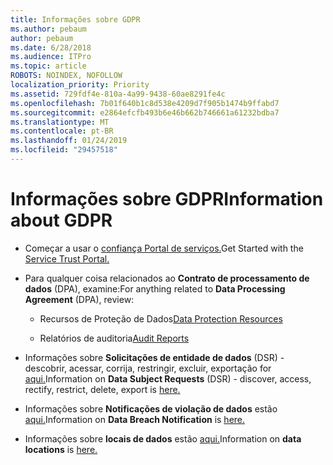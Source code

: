 ```yaml
---
title: Informações sobre GDPR
ms.author: pebaum
author: pebaum
ms.date: 6/28/2018
ms.audience: ITPro
ms.topic: article
ROBOTS: NOINDEX, NOFOLLOW
localization_priority: Priority
ms.assetid: 729fdf4e-810a-4a99-9438-60ae8291fe4c
ms.openlocfilehash: 7b01f640b1c8d538e4209d7f905b1474b9ffabd7
ms.sourcegitcommit: e2864efcfb493b6e46b662b746661a61232bdba7
ms.translationtype: MT
ms.contentlocale: pt-BR
ms.lasthandoff: 01/24/2019
ms.locfileid: "29457518"
---
```

# <a name="information-about-gdpr"></a><span data-ttu-id="3fd83-102">Informações sobre GDPR</span><span class="sxs-lookup"><span data-stu-id="3fd83-102">Information about GDPR</span></span>

- <span data-ttu-id="3fd83-103">Começar a usar o [confiança Portal de serviços.](https://servicetrust.microsoft.com/ViewPage/GDPRGetStarted)</span><span class="sxs-lookup"><span data-stu-id="3fd83-103">Get Started with the [Service Trust Portal.](https://servicetrust.microsoft.com/ViewPage/GDPRGetStarted)</span></span>
    
- <span data-ttu-id="3fd83-104">Para qualquer coisa relacionados ao **Contrato de processamento de dados** (DPA), examine:</span><span class="sxs-lookup"><span data-stu-id="3fd83-104">For anything related to **Data Processing Agreement** (DPA), review:</span></span> 
    
  - <span data-ttu-id="3fd83-105">Recursos de Proteção de Dados</span><span class="sxs-lookup"><span data-stu-id="3fd83-105">[Data Protection Resources](https://servicetrust.microsoft.com/ViewPage/TrustDocuments)</span></span>
    
  - <span data-ttu-id="3fd83-106">Relatórios de auditoria</span><span class="sxs-lookup"><span data-stu-id="3fd83-106">[Audit Reports](https://servicetrust.microsoft.com/ViewPage/MSComplianceGuide)</span></span>
    
- <span data-ttu-id="3fd83-107">Informações sobre **Solicitações de entidade de dados** (DSR) - descobrir, acessar, corrija, restringir, excluir, exportação for [aqui.](https://docs.microsoft.com/en-us/microsoft-365/compliance/gdpr-dsr-office365)</span><span class="sxs-lookup"><span data-stu-id="3fd83-107">Information on **Data Subject Requests** (DSR) - discover, access, rectify, restrict, delete, export is [here.](https://docs.microsoft.com/en-us/microsoft-365/compliance/gdpr-dsr-office365)</span></span>
    
- <span data-ttu-id="3fd83-108">Informações sobre **Notificações de violação de dados** estão [aqui.](https://servicetrust.microsoft.com/ViewPage/GDPRBreach)</span><span class="sxs-lookup"><span data-stu-id="3fd83-108">Information on **Data Breach Notification** is [here.](https://servicetrust.microsoft.com/ViewPage/GDPRBreach)</span></span>
    
- <span data-ttu-id="3fd83-109">Informações sobre **locais de dados** estão [aqui.](https://products.office.com/en-us/where-is-your-data-located?ms.officeurl=datamaps&amp;geo=All#All)</span><span class="sxs-lookup"><span data-stu-id="3fd83-109">Information on **data locations** is [here.](https://products.office.com/en-us/where-is-your-data-located?ms.officeurl=datamaps&amp;geo=All#All)</span></span>
    


